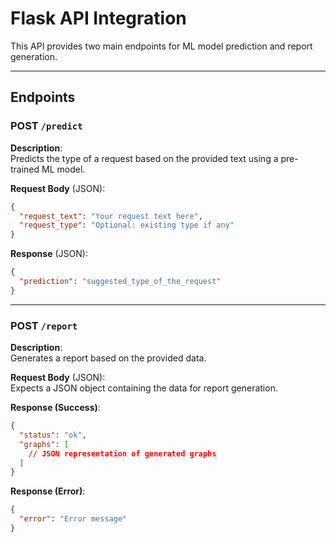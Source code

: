 # Flask API Integration

This API provides two main endpoints for ML model prediction and report generation.

---

## Endpoints

### POST `/predict`

**Description**:  
Predicts the type of a request based on the provided text using a pre-trained ML model.

**Request Body** (JSON):

```json
{
  "request_text": "Your request text here",
  "request_type": "Optional: existing type if any"
}
```

**Response** (JSON):

```json
{
  "prediction": "suggested_type_of_the_request"
}
```

---

### POST `/report`

**Description**:  
Generates a report based on the provided data.

**Request Body** (JSON):  
Expects a JSON object containing the data for report generation.

**Response (Success)**:

```json
{
  "status": "ok",
  "graphs": [
    // JSON representation of generated graphs
  ]
}
```

**Response (Error)**:

```json
{
  "error": "Error message"
}
```
